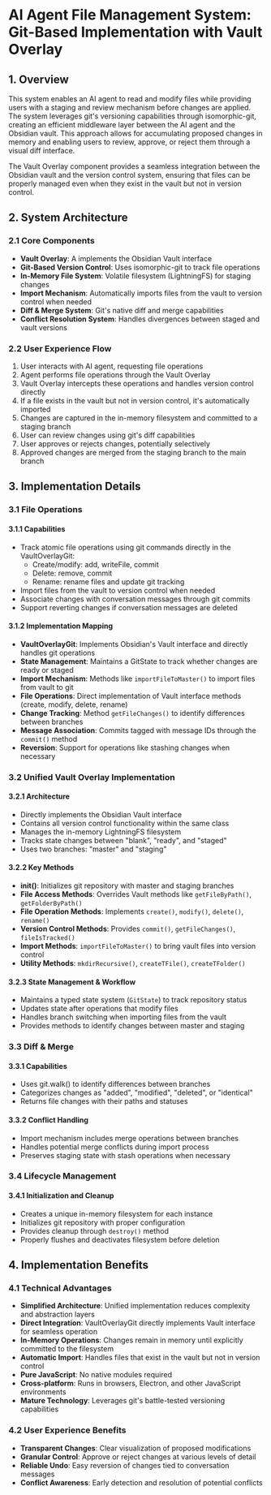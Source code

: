 # AI Agent File Management System: Git-Based Implementation with Vault Overlay

## 1. Overview

This system enables an AI agent to read and modify files while providing users with a staging and review mechanism 
before changes are applied. The system leverages git's versioning capabilities through isomorphic-git, creating an 
efficient middleware layer between the AI agent and the Obsidian vault. This approach allows for accumulating proposed 
changes in memory and enabling users to review, approve, or reject them through a visual diff interface.

The Vault Overlay component provides a seamless integration between the Obsidian vault and the version control system, 
ensuring that files can be properly managed even when they exist in the vault but not in version control.

## 2. System Architecture

### 2.1 Core Components

* **Vault Overlay**: A implements the Obsidian Vault interface
* **Git-Based Version Control**: Uses isomorphic-git to track file operations
* **In-Memory File System**: Volatile filesystem (LightningFS) for staging changes
* **Import Mechanism**: Automatically imports files from the vault to version control when needed
* **Diff & Merge System**: Git's native diff and merge capabilities
* **Conflict Resolution System**: Handles divergences between staged and vault versions

### 2.2 User Experience Flow

1. User interacts with AI agent, requesting file operations
2. Agent performs file operations through the Vault Overlay
3. Vault Overlay intercepts these operations and handles version control directly
4. If a file exists in the vault but not in version control, it's automatically imported
5. Changes are captured in the in-memory filesystem and committed to a staging branch
6. User can review changes using git's diff capabilities
7. User approves or rejects changes, potentially selectively
8. Approved changes are merged from the staging branch to the main branch

## 3. Implementation Details

### 3.1 File Operations

#### 3.1.1 Capabilities

* Track atomic file operations using git commands directly in the VaultOverlayGit:
  * Create/modify: add, writeFile, commit
  * Delete: remove, commit
  * Rename: rename files and update git tracking
* Import files from the vault to version control when needed
* Associate changes with conversation messages through git commits
* Support reverting changes if conversation messages are deleted

#### 3.1.2 Implementation Mapping

* **VaultOverlayGit**: Implements Obsidian's Vault interface and directly handles git operations
* **State Management**: Maintains a GitState to track whether changes are ready or staged
* **Import Mechanism**: Methods like `importFileToMaster()` to import files from vault to git
* **File Operations**: Direct implementation of Vault interface methods (create, modify, delete, rename)
* **Change Tracking**: Method `getFileChanges()` to identify differences between branches
* **Message Association**: Commits tagged with message IDs through the `commit()` method
* **Reversion**: Support for operations like stashing changes when necessary

### 3.2 Unified Vault Overlay Implementation

#### 3.2.1 Architecture

* Directly implements the Obsidian Vault interface
* Contains all version control functionality within the same class
* Manages the in-memory LightningFS filesystem
* Tracks state changes between "blank", "ready", and "staged"
* Uses two branches: "master" and "staging"

#### 3.2.2 Key Methods

* **init()**: Initializes git repository with master and staging branches
* **File Access Methods**: Overrides Vault methods like `getFileByPath()`, `getFolderByPath()`
* **File Operation Methods**: Implements `create()`, `modify()`, `delete()`, `rename()`
* **Version Control Methods**: Provides `commit()`, `getFileChanges()`, `fileIsTracked()`
* **Import Methods**: `importFileToMaster()` to bring vault files into version control
* **Utility Methods**: `mkdirRecursive()`, `createTFile()`, `createTFolder()`

#### 3.2.3 State Management & Workflow

* Maintains a typed state system (`GitState`) to track repository status
* Updates state after operations that modify files
* Handles branch switching when importing files from the vault
* Provides methods to identify changes between master and staging

### 3.3 Diff & Merge

#### 3.3.1 Capabilities

* Uses git.walk() to identify differences between branches
* Categorizes changes as "added", "modified", "deleted", or "identical"
* Returns file changes with their paths and statuses

#### 3.3.2 Conflict Handling

* Import mechanism includes merge operations between branches
* Handles potential merge conflicts during import process
* Preserves staging state with stash operations when necessary

### 3.4 Lifecycle Management

#### 3.4.1 Initialization and Cleanup

* Creates a unique in-memory filesystem for each instance
* Initializes git repository with proper configuration
* Provides cleanup through `destroy()` method
* Properly flushes and deactivates filesystem before deletion

## 4. Implementation Benefits

### 4.1 Technical Advantages

* **Simplified Architecture**: Unified implementation reduces complexity and abstraction layers
* **Direct Integration**: VaultOverlayGit directly implements Vault interface for seamless operation
* **In-Memory Operations**: Changes remain in memory until explicitly committed to the filesystem
* **Automatic Import**: Handles files that exist in the vault but not in version control
* **Pure JavaScript**: No native modules required
* **Cross-platform**: Runs in browsers, Electron, and other JavaScript environments
* **Mature Technology**: Leverages git's battle-tested versioning capabilities

### 4.2 User Experience Benefits

* **Transparent Changes**: Clear visualization of proposed modifications
* **Granular Control**: Approve or reject changes at various levels of detail
* **Reliable Undo**: Easy reversion of changes tied to conversation messages
* **Conflict Awareness**: Early detection and resolution of potential conflicts

